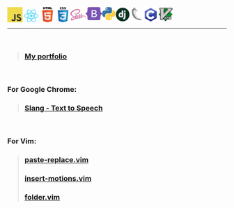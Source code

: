 <!--<img align="right" height="140px" src="/images/gh.gif">-->
<img align="left" width="0px" src="/images/bs.png">
<img align="left" width="35px" src="https://raw.githubusercontent.com/github/explore/80688e429a7d4ef2fca1e82350fe8e3517d3494d/topics/javascript/javascript.png">
<img align="left" width="40px" src="https://raw.githubusercontent.com/github/explore/80688e429a7d4ef2fca1e82350fe8e3517d3494d/topics/react/react.png">
<img align="left" width="35px" src="https://raw.githubusercontent.com/github/explore/80688e429a7d4ef2fca1e82350fe8e3517d3494d/topics/html/html.png">
<img align="left" width="35px" src="https://raw.githubusercontent.com/github/explore/80688e429a7d4ef2fca1e82350fe8e3517d3494d/topics/css/css.png">
<img align="left" width="35px" src="https://raw.githubusercontent.com/github/explore/80688e429a7d4ef2fca1e82350fe8e3517d3494d/topics/sass/sass.png">
<img align="left" width="38px" src="/images/bootstrap.png">
<img align="left" width="30px" src="/images/python.png">
<img align="left" width="34px" src="/images/django.png">
<img align="left" height="30px" src="/images/flask.png">
<img align="left" width="35px" src="/images/c.webp">
<img align="left" width="33px" src="https://raw.githubusercontent.com/github/explore/80688e429a7d4ef2fca1e82350fe8e3517d3494d/topics/vim/vim.png">
<!--<img align="left" height="35px" src="/images/learning.gif">-->

<!--<br>-->
<br>
<br>

---

<!-- <details>
<summary>Github Stats</summary>
<br>-->
  
<!--[![Kauê's GitHub stats](https://github-readme-stats.kauer3.vercel.app/api?username=kauer3&count_private=true&hide=stars&hide_border=true&show_icons=true&theme=merko)](https://github.com/kauer3/github-readme-stats)-->
<!--</details>-->

<!--<p align="center">-->
<br>

> <h3><a href="https://kauer3.github.io/">My portfolio</a></h3>

<br>
<h3>For Google Chrome:</h3> 

> <h3><a href="https://chrome.google.com/webstore/detail/slang-text-to-speech/enkmbkhkbdiaafkmofbmdahclajelgfh">Slang - Text to Speech</a></h3>

<br>

<h3>For Vim:</h3> 

> <h3><a href="https://github.com/kauer3/paste-replace.vim">paste-replace.vim</a></h3>
> <h3><a href="https://github.com/kauer3/insert-motions.vim">insert-motions.vim</a></h3>
> <h3><a href="https://github.com/kauer3/folder.vim">folder.vim</a></h3>

<!--</p>-->
